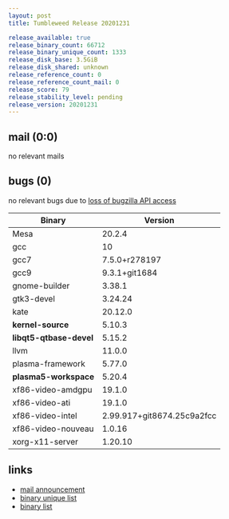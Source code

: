 ```yaml
---
layout: post
title: Tumbleweed Release 20201231

release_available: true
release_binary_count: 66712
release_binary_unique_count: 1333
release_disk_base: 3.5GiB
release_disk_shared: unknown
release_reference_count: 0
release_reference_count_mail: 0
release_score: 79
release_stability_level: pending
release_version: 20201231
---
```


## mail (0:0)

no relevant mails

## bugs (0)

<!--more-->

no relevant bugs due to [loss of bugzilla API access](https://bugzilla.opensuse.org/show_bug.cgi?id=1157722)

Binary | Version
--- | ---
Mesa | 20.2.4
gcc | 10
gcc7 | 7.5.0+r278197
gcc9 | 9.3.1+git1684
gnome-builder | 3.38.1
gtk3-devel | 3.24.24
kate | 20.12.0
**kernel-source** | 5.10.3
**libqt5-qtbase-devel** | 5.15.2
llvm | 11.0.0
plasma-framework | 5.77.0
**plasma5-workspace** | 5.20.4
xf86-video-amdgpu | 19.1.0
xf86-video-ati | 19.1.0
xf86-video-intel | 2.99.917+git8674.25c9a2fcc
xf86-video-nouveau | 1.0.16
xorg-x11-server | 1.20.10

## links

- [mail announcement](https://github.com/boombatower/tumbleweed-review/issues/10)
- [binary unique list](http://download.opensuse.org/history/20201231/rpm.unique.list)
- [binary list](http://download.opensuse.org/history/20201231/rpm.list)
